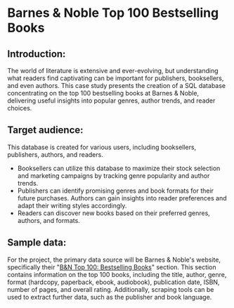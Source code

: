 # **Barnes & Noble Top 100 Bestselling Books**
## Introduction: 
The world of literature is extensive and ever-evolving, but understanding what readers find captivating can be important for publishers, booksellers, and even authors. This case study presents the creation of a SQL database concentrating on the top 100 bestselling books at Barnes & Noble, delivering useful insights into popular genres, author trends, and reader choices.
## Target audience: 
This database is created for various users, including booksellers, publishers, authors, and readers. 
- Booksellers can utilize this database to maximize their stock selection and marketing campaigns by tracking genre popularity and author trends.
- Publishers can identify promising genres and book formats for their future purchases. Authors can gain insights into reader preferences and adapt their writing styles accordingly.
- Readers can discover new books based on their preferred genres, authors, and formats.
## Sample data: 
For the project, the primary data source will be Barnes & Noble's website, specifically their "[B&N Top 100: Bestselling Books](https://www.barnesandnoble.com/b/books/_/N-1fZ29Z8q8)" section. This section contains information on the top 100 books, including the title, author, genre, format (hardcopy, paperback, ebook, audiobook), publication date, ISBN, number of pages, and overall rating. Additionally, scraping tools can be used to extract further data, such as the publisher and book language.
